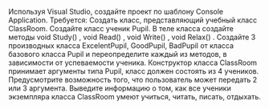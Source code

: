 Используя Visual Studio, создайте проект по шаблону Console Application.
Требуется:
Создать класс, представляющий учебный класс ClassRoom.
Создайте класс ученик Pupil. В теле класса создайте методы void Study() , void Read() , void
Write() , void Relax() .
Создайте 3 производных класса ExcelentPupil, GoodPupil, BadPupil от класса базового класса
Pupil и переопределите каждый из методов, в зависимости от успеваемости ученика.
Конструктор класса ClassRoom принимает аргументы типа Pupil, класс должен состоять из 4 учеников.
Предусмотрите возможность того, что пользователь может передать 2 или 3 аргумента.
Выведите информацию о том, как все ученики экземпляра класса ClassRoom умеют учиться, читать,
писать, отдыхать.